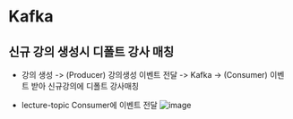 # Kafka 
## 신규 강의 생성시 디폴트 강사 매칭
- 강의 생성 -> (Producer) 강의생성 이벤트 전달 -> Kafka -> (Consumer) 이벤트 받아 신규강의에 디폴트 강사매칭

- lecture-topic Consumer에 이벤트 전달
![image](https://user-images.githubusercontent.com/53042885/165819986-4659e479-72bb-4e1c-a8f2-ee271cde20ef.png)


